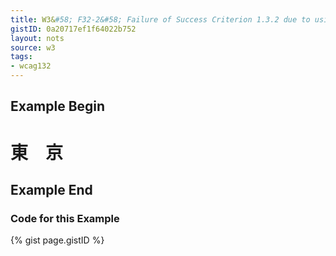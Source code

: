 ```yaml
---
title: W3&#58; F32-2&#58; Failure of Success Criterion 1.3.2 due to using white space characters to control spacing within a word
gistID: 0a20717ef1f64022b752
layout: nots
source: w3
tags:
- wcag132
---
```


<h2 aria-describedby="{{ page.gistID }}">Example Begin</h2>
<div class="rendered-not">
<h1>東　京</h1>
</div> <!-- rendered-not -->

<h2 aria-describedby="{{ page.gistID }}">Example End</h2>

<h3 aria-describedby="{{ page.gistID }}">Code for this Example</h3>
{% gist page.gistID %}